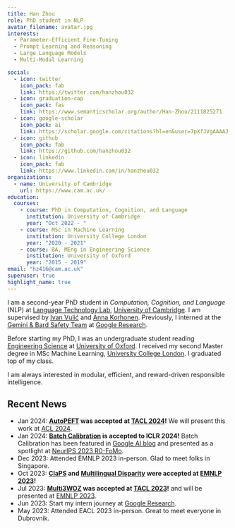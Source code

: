 ```yaml
---
title: Han Zhou
role: PhD student in NLP
avatar_filename: avatar.jpg
interests:
  - Parameter-Efficient Fine-Tuning
  - Prompt Learning and Reasoning 
  - Large Language Models
  - Multi-Modal Learning

social:
  - icon: twitter
    icon_pack: fab
    link: https://twitter.com/hanzhou032
  - icon: graduation-cap 
    icon_pack: fas
    link: https://www.semanticscholar.org/author/Han-Zhou/2111825271
  - icon: google-scholar
    icon_pack: ai
    link: https://scholar.google.com/citations?hl=en&user=7pXfJVgAAAAJ
  - icon: github
    icon_pack: fab
    link: https://github.com/hanzhou032
  - icon: linkedin
    icon_pack: fab
    link: https://www.linkedin.com/in/hanzhou032
organizations:
  - name: University of Cambridge
    url: https://www.cam.ac.uk/
education:
  courses:
    - course: PhD in Computation, Cognition, and Language
      institution: University of Cambridge
      year: "Oct 2022 - "
    - course: MSc in Machine Learning
      institution: University College London
      year: "2020 - 2021"
    - course: BA, MEng in Engineering Science
      institution: University of Oxford
      year: "2015 - 2019"
email: "hz416@cam.ac.uk"
superuser: true
highlight_name: true
---
```

I am a second-year PhD student in *Computation, Cognition, and Language* (NLP) at [Language Technology Lab](https://ltl.mmll.cam.ac.uk/), [University of Cambridge](https://www.cam.ac.uk/). I am supervised by [Ivan Vulić](https://sites.google.com/site/ivanvulic/) and [Anna Korhonen](https://sites.google.com/site/annakorhonen/). Previously, I interned at the [Gemini & Bard Safety Team](https://research.google/teams/responsible-ai/) at [Google Research](https://research.google/).

Before starting my PhD, I was an undergraduate student reading [Engineering Science](https://eng.ox.ac.uk/) at [University of Oxford](https://www.ox.ac.uk/). I received my second Master degree in MSc Machine Learning, [University College London](https://www.ucl.ac.uk/). I graduated top of my class.

I am always interested in modular, efficient, and reward-driven responsible intelligence. 

## Recent News
  - Jan 2024: **[AutoPEFT](https://arxiv.org/abs/2301.12132) was accepted at [TACL 2024](https://transacl.org/index.php/tacl)!** We will present this work at [ACL 2024](https://2024.aclweb.org/).
  - Jan 2024: **[Batch Calibration](https://arxiv.org/abs/2309.17249) is accepted to ICLR 2024!** Batch Calibration has been featured in [Google AI blog](https://blog.research.google/2023/10/batch-calibration-rethinking.html) and presented as a spotlight at [NeurIPS 2023 R0-FoMo](https://sites.google.com/view/r0-fomo).
  - Dec 2023: Attended EMNLP 2023 in-person. Glad to meet folks in Singapore.
  - Oct 2023: **[ClaPS](https://arxiv.org/abs/2310.12774) and [Multilingual Disparity](https://arxiv.org/pdf/2310.12892.pdf) were accepted at [EMNLP 2023](https://2023.emnlp.org/)!**
  - Jul 2023: **[Multi3WOZ](https://arxiv.org/abs/2307.14031v1) was accepted at [TACL 2023](https://transacl.org/index.php/tacl)!** and will be presented at [EMNLP 2023](https://2023.emnlp.org/).
  - Jun 2023: Start my intern journey at [Google Research](https://research.google/).
  - May 2023: Attended EACL 2023 in-person. Great to meet everyone in Dubrovnik.
